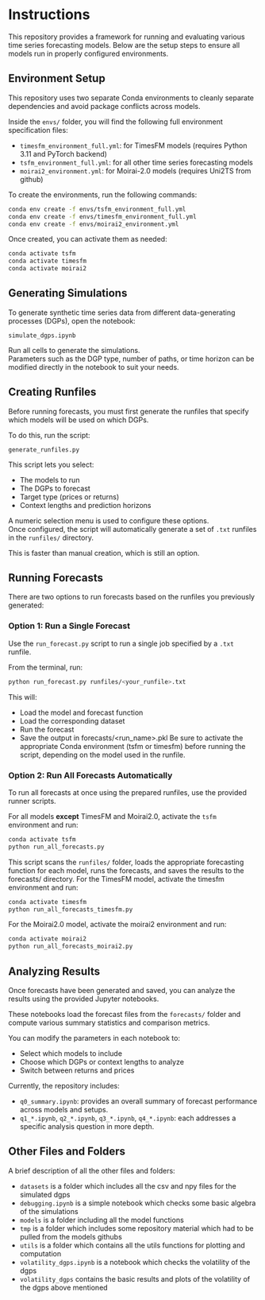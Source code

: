 # Instructions

This repository provides a framework for running and evaluating various time series forecasting models. Below are the setup steps to ensure all models run in properly configured environments.

## Environment Setup

This repository uses two separate Conda environments to cleanly separate dependencies and avoid package conflicts across models.

Inside the `envs/` folder, you will find the following full environment specification files:

- `timesfm_environment_full.yml`: for TimesFM models (requires Python 3.11 and PyTorch backend)
- `tsfm_environment_full.yml`: for all other time series forecasting models
- `moirai2_environment.yml`: for Moirai-2.0 models (requires Uni2TS from github)

To create the environments, run the following commands:

```bash
conda env create -f envs/tsfm_environment_full.yml
conda env create -f envs/timesfm_environment_full.yml
conda env create -f envs/moirai2_environment.yml
```

Once created, you can activate them as needed:

```bash
conda activate tsfm
conda activate timesfm
conda activate moirai2
```

## Generating Simulations

To generate synthetic time series data from different data-generating processes (DGPs), open the notebook:

`simulate_dgps.ipynb`

Run all cells to generate the simulations.  
Parameters such as the DGP type, number of paths, or time horizon can be modified directly in the notebook to suit your needs.

## Creating Runfiles

Before running forecasts, you must first generate the runfiles that specify which models will be used on which DGPs.

To do this, run the script:

`generate_runfiles.py`

This script lets you select:

- The models to run
- The DGPs to forecast
- Target type (prices or returns)
- Context lengths and prediction horizons

A numeric selection menu is used to configure these options.  
Once configured, the script will automatically generate a set of `.txt` runfiles in the `runfiles/` directory.

This is faster than manual creation, which is still an option.


## Running Forecasts

There are two options to run forecasts based on the runfiles you previously generated:

### Option 1: Run a Single Forecast

Use the `run_forecast.py` script to run a single job specified by a `.txt` runfile.

From the terminal, run:

```bash
python run_forecast.py runfiles/<your_runfile>.txt
```

This will:
- Load the model and forecast function
- Load the corresponding dataset
- Run the forecast
- Save the output in forecasts/<run_name>.pkl
Be sure to activate the appropriate Conda environment (tsfm or timesfm) before running the script, depending on the model used in the runfile.

### Option 2: Run All Forecasts Automatically

To run all forecasts at once using the prepared runfiles, use the provided runner scripts.

For all models **except** TimesFM and Moirai2.0, activate the `tsfm` environment and run:

```bash
conda activate tsfm
python run_all_forecasts.py
```

This script scans the `runfiles/` folder, loads the appropriate forecasting function for each model, runs the forecasts, and saves the results to the forecasts/ directory.
For the TimesFM model, activate the timesfm environment and run:

```bash
conda activate timesfm
python run_all_forecasts_timesfm.py
```

For the Moirai2.0 model, activate the moirai2 environment and run:

```bash
conda activate moirai2
python run_all_forecasts_moirai2.py
```


## Analyzing Results

Once forecasts have been generated and saved, you can analyze the results using the provided Jupyter notebooks.

These notebooks load the forecast files from the `forecasts/` folder and compute various summary statistics and comparison metrics.

You can modify the parameters in each notebook to:
- Select which models to include
- Choose which DGPs or context lengths to analyze
- Switch between returns and prices

Currently, the repository includes:

- `q0_summary.ipynb`: provides an overall summary of forecast performance across models and setups.
- `q1_*.ipynb`, `q2_*.ipynb`, `q3_*.ipynb`, `q4_*.ipynb`: each addresses a specific analysis question in more depth.


## Other Files and Folders

A brief description of all the other files and folders:
- `datasets` is a folder which includes all the csv and npy files for the simulated dgps
- `debugging.ipynb` is a simple notebook which checks some basic algebra of the simulations
- `models` is a folder including all the model functions
- `tmp` is a folder which includes some repository material which had to be pulled from the models githubs
- `utils` is a folder which contains all the utils functions for plotting and computation
- `volatility_dgps.ipynb` is a notebook which checks the volatility of the dgps
- `volatility_dgps` contains the basic results and plots of the volatility of the dgps above mentioned